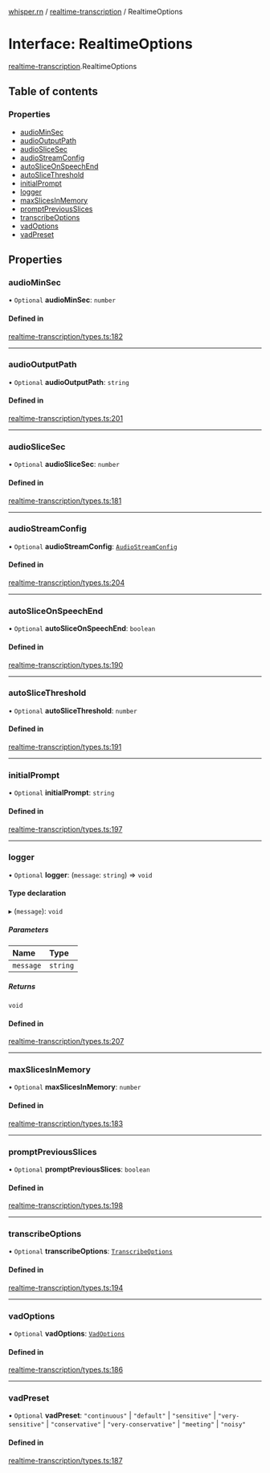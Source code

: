 [whisper.rn](../README.md) / [realtime-transcription](../modules/realtime_transcription.md) / RealtimeOptions

# Interface: RealtimeOptions

[realtime-transcription](../modules/realtime_transcription.md).RealtimeOptions

## Table of contents

### Properties

- [audioMinSec](realtime_transcription.RealtimeOptions.md#audiominsec)
- [audioOutputPath](realtime_transcription.RealtimeOptions.md#audiooutputpath)
- [audioSliceSec](realtime_transcription.RealtimeOptions.md#audioslicesec)
- [audioStreamConfig](realtime_transcription.RealtimeOptions.md#audiostreamconfig)
- [autoSliceOnSpeechEnd](realtime_transcription.RealtimeOptions.md#autosliceonspeechend)
- [autoSliceThreshold](realtime_transcription.RealtimeOptions.md#autoslicethreshold)
- [initialPrompt](realtime_transcription.RealtimeOptions.md#initialprompt)
- [logger](realtime_transcription.RealtimeOptions.md#logger)
- [maxSlicesInMemory](realtime_transcription.RealtimeOptions.md#maxslicesinmemory)
- [promptPreviousSlices](realtime_transcription.RealtimeOptions.md#promptpreviousslices)
- [transcribeOptions](realtime_transcription.RealtimeOptions.md#transcribeoptions)
- [vadOptions](realtime_transcription.RealtimeOptions.md#vadoptions)
- [vadPreset](realtime_transcription.RealtimeOptions.md#vadpreset)

## Properties

### audioMinSec

• `Optional` **audioMinSec**: `number`

#### Defined in

[realtime-transcription/types.ts:182](https://github.com/mybigday/whisper.rn/blob/ee85d12/src/realtime-transcription/types.ts#L182)

___

### audioOutputPath

• `Optional` **audioOutputPath**: `string`

#### Defined in

[realtime-transcription/types.ts:201](https://github.com/mybigday/whisper.rn/blob/ee85d12/src/realtime-transcription/types.ts#L201)

___

### audioSliceSec

• `Optional` **audioSliceSec**: `number`

#### Defined in

[realtime-transcription/types.ts:181](https://github.com/mybigday/whisper.rn/blob/ee85d12/src/realtime-transcription/types.ts#L181)

___

### audioStreamConfig

• `Optional` **audioStreamConfig**: [`AudioStreamConfig`](realtime_transcription.AudioStreamConfig.md)

#### Defined in

[realtime-transcription/types.ts:204](https://github.com/mybigday/whisper.rn/blob/ee85d12/src/realtime-transcription/types.ts#L204)

___

### autoSliceOnSpeechEnd

• `Optional` **autoSliceOnSpeechEnd**: `boolean`

#### Defined in

[realtime-transcription/types.ts:190](https://github.com/mybigday/whisper.rn/blob/ee85d12/src/realtime-transcription/types.ts#L190)

___

### autoSliceThreshold

• `Optional` **autoSliceThreshold**: `number`

#### Defined in

[realtime-transcription/types.ts:191](https://github.com/mybigday/whisper.rn/blob/ee85d12/src/realtime-transcription/types.ts#L191)

___

### initialPrompt

• `Optional` **initialPrompt**: `string`

#### Defined in

[realtime-transcription/types.ts:197](https://github.com/mybigday/whisper.rn/blob/ee85d12/src/realtime-transcription/types.ts#L197)

___

### logger

• `Optional` **logger**: (`message`: `string`) => `void`

#### Type declaration

▸ (`message`): `void`

##### Parameters

| Name | Type |
| :------ | :------ |
| `message` | `string` |

##### Returns

`void`

#### Defined in

[realtime-transcription/types.ts:207](https://github.com/mybigday/whisper.rn/blob/ee85d12/src/realtime-transcription/types.ts#L207)

___

### maxSlicesInMemory

• `Optional` **maxSlicesInMemory**: `number`

#### Defined in

[realtime-transcription/types.ts:183](https://github.com/mybigday/whisper.rn/blob/ee85d12/src/realtime-transcription/types.ts#L183)

___

### promptPreviousSlices

• `Optional` **promptPreviousSlices**: `boolean`

#### Defined in

[realtime-transcription/types.ts:198](https://github.com/mybigday/whisper.rn/blob/ee85d12/src/realtime-transcription/types.ts#L198)

___

### transcribeOptions

• `Optional` **transcribeOptions**: [`TranscribeOptions`](../modules/index.md#transcribeoptions)

#### Defined in

[realtime-transcription/types.ts:194](https://github.com/mybigday/whisper.rn/blob/ee85d12/src/realtime-transcription/types.ts#L194)

___

### vadOptions

• `Optional` **vadOptions**: [`VadOptions`](../modules/index.md#vadoptions)

#### Defined in

[realtime-transcription/types.ts:186](https://github.com/mybigday/whisper.rn/blob/ee85d12/src/realtime-transcription/types.ts#L186)

___

### vadPreset

• `Optional` **vadPreset**: ``"continuous"`` \| ``"default"`` \| ``"sensitive"`` \| ``"very-sensitive"`` \| ``"conservative"`` \| ``"very-conservative"`` \| ``"meeting"`` \| ``"noisy"``

#### Defined in

[realtime-transcription/types.ts:187](https://github.com/mybigday/whisper.rn/blob/ee85d12/src/realtime-transcription/types.ts#L187)

